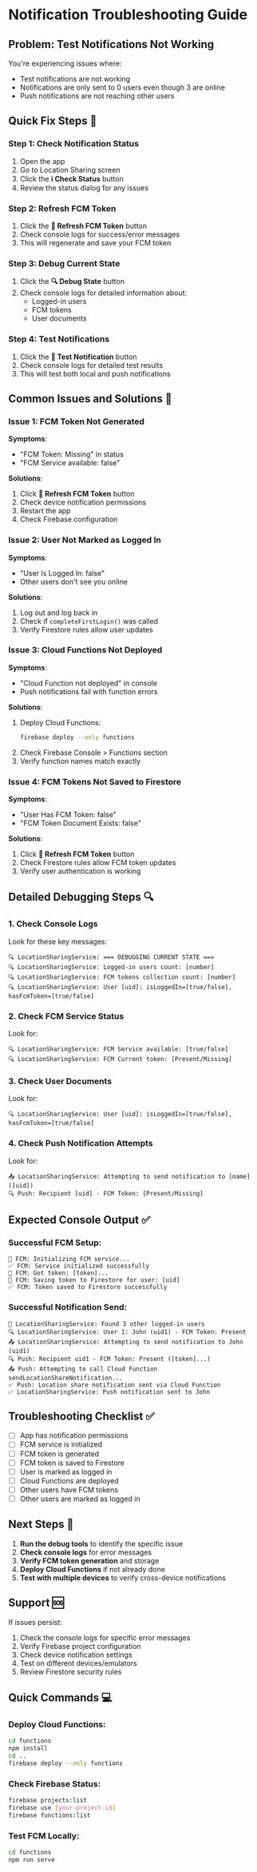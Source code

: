 # Notification Troubleshooting Guide

## Problem: Test Notifications Not Working

You're experiencing issues where:
- Test notifications are not working
- Notifications are only sent to 0 users even though 3 are online
- Push notifications are not reaching other users

## Quick Fix Steps 🚀

### Step 1: Check Notification Status
1. Open the app
2. Go to Location Sharing screen
3. Click the **ℹ️ Check Status** button
4. Review the status dialog for any issues

### Step 2: Refresh FCM Token
1. Click the **🔄 Refresh FCM Token** button
2. Check console logs for success/error messages
3. This will regenerate and save your FCM token

### Step 3: Debug Current State
1. Click the **🔍 Debug State** button
2. Check console logs for detailed information about:
   - Logged-in users
   - FCM tokens
   - User documents

### Step 4: Test Notifications
1. Click the **🧪 Test Notification** button
2. Check console logs for detailed test results
3. This will test both local and push notifications

## Common Issues and Solutions 🔧

### Issue 1: FCM Token Not Generated
**Symptoms**: 
- "FCM Token: Missing" in status
- "FCM Service available: false"

**Solutions**:
1. Click **🔄 Refresh FCM Token** button
2. Check device notification permissions
3. Restart the app
4. Check Firebase configuration

### Issue 2: User Not Marked as Logged In
**Symptoms**:
- "User Is Logged In: false"
- Other users don't see you online

**Solutions**:
1. Log out and log back in
2. Check if `completeFirstLogin()` was called
3. Verify Firestore rules allow user updates

### Issue 3: Cloud Functions Not Deployed
**Symptoms**:
- "Cloud Function not deployed" in console
- Push notifications fail with function errors

**Solutions**:
1. Deploy Cloud Functions:
   ```bash
   firebase deploy --only functions
   ```
2. Check Firebase Console > Functions section
3. Verify function names match exactly

### Issue 4: FCM Tokens Not Saved to Firestore
**Symptoms**:
- "User Has FCM Token: false"
- "FCM Token Document Exists: false"

**Solutions**:
1. Click **🔄 Refresh FCM Token** button
2. Check Firestore rules allow FCM token updates
3. Verify user authentication is working

## Detailed Debugging Steps 🔍

### 1. Check Console Logs
Look for these key messages:
```
🔍 LocationSharingService: === DEBUGGING CURRENT STATE ===
🔍 LocationSharingService: Logged-in users count: [number]
🔍 LocationSharingService: FCM tokens collection count: [number]
🔍 LocationSharingService: User [uid]: isLoggedIn=[true/false], hasFcmToken=[true/false]
```

### 2. Check FCM Service Status
Look for:
```
🔍 LocationSharingService: FCM Service available: [true/false]
🔍 LocationSharingService: FCM Current token: [Present/Missing]
```

### 3. Check User Documents
Look for:
```
🔍 LocationSharingService: User [uid]: isLoggedIn=[true/false], hasFcmToken=[true/false]
```

### 4. Check Push Notification Attempts
Look for:
```
📤 LocationSharingService: Attempting to send notification to [name] ([uid])
🔍 Push: Recipient [uid] - FCM Token: [Present/Missing]
```

## Expected Console Output ✅

### Successful FCM Setup:
```
🔔 FCM: Initializing FCM service...
✅ FCM: Service initialized successfully
🔔 FCM: Got token: [token]...
💾 FCM: Saving token to Firestore for user: [uid]
✅ FCM: Token saved to Firestore successfully
```

### Successful Notification Send:
```
🔔 LocationSharingService: Found 3 other logged-in users
🔍 LocationSharingService: User 1: John (uid1) - FCM Token: Present
📤 LocationSharingService: Attempting to send notification to John (uid1)
🔍 Push: Recipient uid1 - FCM Token: Present ([token]...)
📤 Push: Attempting to call Cloud Function sendLocationShareNotification...
✅ Push: Location share notification sent via Cloud Function
✅ LocationSharingService: Push notification sent to John
```

## Troubleshooting Checklist ✅

- [ ] App has notification permissions
- [ ] FCM service is initialized
- [ ] FCM token is generated
- [ ] FCM token is saved to Firestore
- [ ] User is marked as logged in
- [ ] Cloud Functions are deployed
- [ ] Other users have FCM tokens
- [ ] Other users are marked as logged in

## Next Steps 🚀

1. **Run the debug tools** to identify the specific issue
2. **Check console logs** for error messages
3. **Verify FCM token generation** and storage
4. **Deploy Cloud Functions** if not already done
5. **Test with multiple devices** to verify cross-device notifications

## Support 🆘

If issues persist:
1. Check the console logs for specific error messages
2. Verify Firebase project configuration
3. Check device notification settings
4. Test on different devices/emulators
5. Review Firestore security rules

## Quick Commands 💻

### Deploy Cloud Functions:
```bash
cd functions
npm install
cd ..
firebase deploy --only functions
```

### Check Firebase Status:
```bash
firebase projects:list
firebase use [your-project-id]
firebase functions:list
```

### Test FCM Locally:
```bash
cd functions
npm run serve
```




